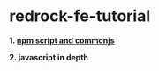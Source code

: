 # redrock-fe-tutorial

**1.  [npm script and commonjs](./npm/index.md)**

**2.  javascript in depth**

